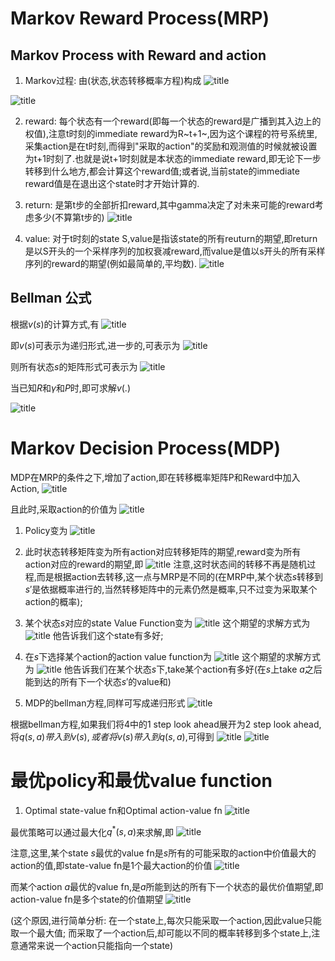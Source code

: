 # Markov Reward Process(MRP)

## Markov Process with Reward and action
1. Markov过程: 由(状态,状态转移概率方程)构成
![title](https://raw.githubusercontent.com/HViktorTsoi/gitnote-image/master/gitnote/2019/05/25/1558778944853-1558778944854.png)

![title](https://raw.githubusercontent.com/HViktorTsoi/gitnote-image/master/gitnote/2019/05/25/1558778984856-1558778984857.png)

2. reward: 每个状态有一个reward(即每一个状态的reward是广播到其入边上的权值),注意t时刻的immediate reward为R~t+1~,因为这个课程的符号系统里,采集action是在t时刻,而得到"采取的action"的奖励和观测值的时候就被设置为t+1时刻了.也就是说t+1时刻就是本状态的immediate reward,即无论下一步转移到什么地方,都会计算这个reward值;或者说,当前state的immediate reward值是在退出这个state时才开始计算的.

3. return: 是第t步的全部折扣reward,其中gamma决定了对未来可能的reward考虑多少(不算第t步的)
![title](https://raw.githubusercontent.com/HViktorTsoi/gitnote-image/master/gitnote/2019/05/25/1558779005329-1558779005333.png)

4. value: 对于t时刻的state S,value是指该state的所有reuturn的期望,即return是以S开头的一个采样序列的加权衰减reward,而value是值以s开头的所有采样序列的reward的期望(例如最简单的,平均数).
![title](https://raw.githubusercontent.com/HViktorTsoi/gitnote-image/master/gitnote/2019/05/25/1558779023901-1558779023903.png)

## Bellman 公式

根据$v(s)$的计算方式,有
![title](https://raw.githubusercontent.com/HViktorTsoi/gitnote-image/master/gitnote/2019/05/25/1558796372023-1558796372025.png)

即$v(s)$可表示为递归形式,进一步的,可表示为
![title](https://raw.githubusercontent.com/HViktorTsoi/gitnote-image/master/gitnote/2019/05/25/1558796439213-1558796439215.png)

则所有状态$s$的矩阵形式可表示为
![title](https://raw.githubusercontent.com/HViktorTsoi/gitnote-image/master/gitnote/2019/05/25/1558796621415-1558796621416.png)

当已知$R$和$\gamma$和$P$时,即可求解$v(.)$

![title](https://raw.githubusercontent.com/HViktorTsoi/gitnote-image/master/gitnote/2019/05/25/1558796855886-1558796855887.png)

# Markov Decision Process(MDP)

MDP在MRP的条件之下,增加了action,即在转移概率矩阵P和Reward中加入Action,
![title](https://raw.githubusercontent.com/HViktorTsoi/gitnote-image/master/gitnote/2019/05/26/1558881185872-1558881185884.png)

且此时,采取action的价值为
![title](https://raw.githubusercontent.com/HViktorTsoi/gitnote-image/master/gitnote/2019/05/27/1558938716729-1558938716730.png)

1. Policy变为
![title](https://raw.githubusercontent.com/HViktorTsoi/gitnote-image/master/gitnote/2019/05/26/1558881900232-1558881900232.png)

2. 此时状态转移矩阵变为所有action对应转移矩阵的期望,reward变为所有action对应的reward的期望,即
![title](https://raw.githubusercontent.com/HViktorTsoi/gitnote-image/master/gitnote/2019/05/26/1558882025529-1558882025529.png)
注意,这时状态间的转移不再是随机过程,而是根据action去转移,这一点与MRP是不同的(在MRP中,某个状态$s$转移到$s'$是依据概率进行的,当然转移矩阵中的元素仍然是概率,只不过变为采取某个action的概率);

3. 某个状态$s$对应的state Value Function变为
![title](https://raw.githubusercontent.com/HViktorTsoi/gitnote-image/master/gitnote/2019/05/26/1558882677961-1558882677961.png)
这个期望的求解方式为
![title](https://raw.githubusercontent.com/HViktorTsoi/gitnote-image/master/gitnote/2019/05/26/1558883253036-1558883253037.png)
他告诉我们这个state有多好;

4. 在$s$下选择某个action的action value function为
![title](https://raw.githubusercontent.com/HViktorTsoi/gitnote-image/master/gitnote/2019/05/26/1558882751185-1558882751187.png)
这个期望的求解方式为
![title](https://raw.githubusercontent.com/HViktorTsoi/gitnote-image/master/gitnote/2019/05/26/1558883540784-1558883540785.png)
他告诉我们在某个状态$s$下,take某个action有多好(在$s$上take $a$之后能到达的所有下一个状态$s'$的value和)

5. MDP的bellman方程,同样可写成递归形式
![title](https://raw.githubusercontent.com/HViktorTsoi/gitnote-image/master/gitnote/2019/05/27/1558886730436-1558886730436.png)

根据bellman方程,如果我们将4中的1 step look ahead展开为2 step look ahead,将$q(s,a)带入到v(s),或者将v(s)带入到q(s,a)$,可得到
![title](https://raw.githubusercontent.com/HViktorTsoi/gitnote-image/master/gitnote/2019/05/27/1558887041599-1558887041600.png)
![title](https://raw.githubusercontent.com/HViktorTsoi/gitnote-image/master/gitnote/2019/05/27/1558887052498-1558887052499.png)

# 最优policy和最优value function

1. Optimal state-value fn和Optimal action-value fn
![title](https://raw.githubusercontent.com/HViktorTsoi/gitnote-image/master/gitnote/2019/05/27/1558952679883-1558952679884.png)

最优策略可以通过最大化$q^*(s,a)$来求解,即
![title](https://raw.githubusercontent.com/HViktorTsoi/gitnote-image/master/gitnote/2019/05/27/1558952939681-1558952939682.png)

注意,这里,某个state $s$最优的value fn是$s$所有的可能采取的action中价值最大的action的值,即state-value fn是1个最大action的价值
![title](https://raw.githubusercontent.com/HViktorTsoi/gitnote-image/master/gitnote/2019/05/27/1558953056399-1558953056400.png)

而某个action $a$最优的value fn,是$a$所能到达的所有下一个状态的最优价值期望,即action-value fn是多个state的价值期望
![title](https://raw.githubusercontent.com/HViktorTsoi/gitnote-image/master/gitnote/2019/05/27/1558953164230-1558953164231.png)

(这个原因,进行简单分析: 在一个state上,每次只能采取一个action,因此value只能取一个最大值; 而采取了一个action后,却可能以不同的概率转移到多个state上,注意通常来说一个action只能指向一个state)




